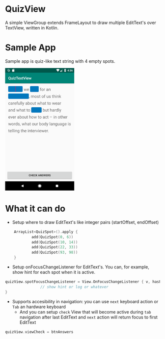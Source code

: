 # QuizView
A simple ViewGroup extends FrameLayout to draw multiple EditText's over TextView, written in Kotlin.

# Sample App
Sample app is quiz-like text string with 4 empty spots.

<img src="https://github.com/tinted-knight/QuizView/blob/master/screenshots/Screenshot_1541338578.png" height=400>

# What it can do
- Setup where to draw EditText's like integer pairs (startOffset, endOffset)
```kotlin
    ArrayList<QuizSpot>().apply {
            add(QuizSpot(0, 6))
            add(QuizSpot(10, 14))
            add(QuizSpot(22, 33))
            add(QuizSpot(93, 98))
    }
```
- Setup onFocusChangeListener for EditText's. You can, for example, show hint for each spot when it is active.
```kotlin
quizView.spotFocusChangeListener = View.OnFocusChangeListener { v, hasFocus ->
                // show hint or log or whatever
}
```
- Supports accesibility in navigation: you can use `next` keyboard action or `Tab` an hardware keyboard
  - And you can setup `check` View that will become active during `tab` navigation after last EditText and `next` action will return focus to first EditText
```kotlin
quizView.viewCheck = btnAnswers
```
